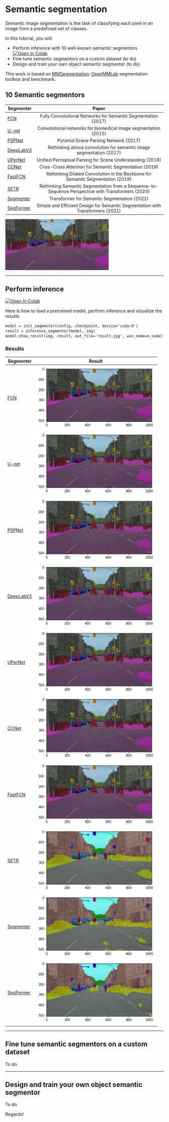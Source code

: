 #  Semantic segmentation

Semantic image segmentation is the task of classifying each pixel in an image from a predefined set of classes.

In this tutorial, you will:
- Perform inference with 10 well-known semantic segmentors <a href="https://colab.research.google.com/drive/1WJtghM5munkksP2CZQ90fiVTYkSL3e3S?usp=sharing" target="_parent"><img src="https://colab.research.google.com/assets/colab-badge.svg" alt="Open In Colab"/></a>
- Fine tune semantic segmentors on a custom dataset (to do)
- Design and train your own object semantic segmentor (to do)

This work is based on [MMSegmentation](https://github.com/open-mmlab/mmsegmentation): [OpenMMLab](https://github.com/open-mmlab) segmentation toolbox and benchmark.


## 10 Semantic segmentors

| Segmentor     | Paper         |
| ------------- |:-------------:|
| [FCN](https://arxiv.org/abs/1411.4038)    | Fully Convolutional Networks for Semantic Segmentation (2017)
| [U-net](https://arxiv.org/abs/1505.04597)    | Convolutional networks for biomedical image segmentation (2015)
| [PSPNet](https://arxiv.org/abs/1612.01105)    | Pyramid Scene Parsing Network (2017)
| [DeepLabV3](https://arxiv.org/abs/1706.05587)    | Rethinking atrous convolution for semantic image segmentation (2017)
| [UPerNet](https://arxiv.org/pdf/1807.10221.pdf)    | Unified Perceptual Parsing for Scene Understanding (2018)
| [CCNet](https://arxiv.org/abs/1811.11721)    | Criss-Cross Attention for Semantic Segmentation (2019)
| [FastFCN](https://arxiv.org/abs/1903.11816)    | Rethinking Dilated Convolution in the Backbone for Semantic Segmentation (2019)
| [SETR](https://arxiv.org/abs/2012.15840)    | Rethinking Semantic Segmentation from a Sequence-to-Sequence Perspective with Transformers (2020)
| [Segmenter](https://arxiv.org/abs/2105.05633)    | Transformer for Semantic Segmentation (2021)
| [SegFormer](https://arxiv.org/abs/2105.15203)    | Simple and Efficient Design for Semantic Segmentation with Transformers (2021)

![res_yolof](images/ss01.png)

-----

## Perform inference 

<a href="https://colab.research.google.com/drive/1WJtghM5munkksP2CZQ90fiVTYkSL3e3S?usp=sharing" target="_parent"><img src="https://colab.research.google.com/assets/colab-badge.svg" alt="Open In Colab"/></a>

Here is how to load a pretrained model, perfrom inference and vizualize the results.

```
model = init_segmentor(config, checkpoint, device='cuda:0')
result = inference_segmentor(model, img)
model.show_result(img, result, out_file='result.jpg', win_name=m_name)
```

### Results

| Segmentor     | Result         |
| ------------- |:-------------:|
| [FCN](https://arxiv.org/abs/1411.4038)    | ![res_yolof](images/fcn.png)
| [U-net](https://arxiv.org/abs/1505.04597)    | ![res_yolof](images/unet.png)
| [PSPNet](https://arxiv.org/abs/1612.01105)    | ![res_yolof](images/pspnet.png)
| [DeepLabV3](https://arxiv.org/abs/1706.05587)    | ![res_yolof](images/deeplab.png)
| [UPerNet](https://arxiv.org/pdf/1807.10221.pdf)    | ![res_yolof](images/upernet.png)
| [CCNet](https://arxiv.org/abs/1811.11721)    | ![res_yolof](images/ccnet.png)
| [FastFCN](https://arxiv.org/abs/1903.11816)    | ![res_yolof](images/fastfcn.png)
| [SETR](https://arxiv.org/abs/2012.15840)    | ![res_yolof](images/setr.png)
| [Segmenter](https://arxiv.org/abs/2105.05633)    | ![res_yolof](images/segmenter.png)
| [SegFormer](https://arxiv.org/abs/2105.15203)    | ![res_yolof](images/segformer.png)



-----

## Fine tune semantic segmentors on a custom dataset

To do 

-----

## Design and train your own object semantic segmentor

To do 


Regards! 

